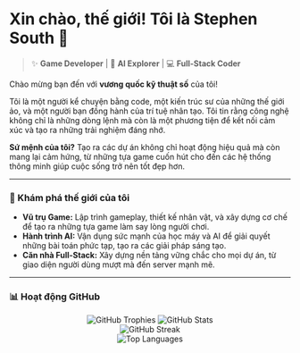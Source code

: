 # Xin chào, thế giới! Tôi là Stephen South 🐉

> ✨ **Game Developer** | 🧠 **AI Explorer** | 💻 **Full-Stack Coder**

Chào mừng bạn đến với **vương quốc kỹ thuật số** của tôi!

Tôi là một người kể chuyện bằng code, một kiến trúc sư của những thế giới ảo, và một người bạn đồng hành của trí tuệ nhân tạo. Tôi tin rằng công nghệ không chỉ là những dòng lệnh mà còn là một phương tiện để kết nối cảm xúc và tạo ra những trải nghiệm đáng nhớ.

**Sứ mệnh của tôi?** Tạo ra các dự án không chỉ hoạt động hiệu quả mà còn mang lại cảm hứng, từ những tựa game cuốn hút cho đến các hệ thống thông minh giúp cuộc sống trở nên tốt đẹp hơn.

---

### 🚀 Khám phá thế giới của tôi

* **Vũ trụ Game:** Lập trình gameplay, thiết kế nhân vật, và xây dựng cơ chế để tạo ra những tựa game làm say lòng người chơi.
* **Hành trình AI:** Vận dụng sức mạnh của học máy và AI để giải quyết những bài toán phức tạp, tạo ra các giải pháp sáng tạo.
* **Căn nhà Full-Stack:** Xây dựng nền tảng vững chắc cho mọi dự án, từ giao diện người dùng mượt mà đến server mạnh mẽ.

---

### 📊 Hoạt động GitHub

<p align="center">
  <img src="https://github-profile-trophy.vercel.app/?username=StephenSouth13&theme=tokyonight&no-frame=true&no-bg=true&margin-w=4" alt="GitHub Trophies" />
  <img src="https://github-readme-stats.vercel.app/api?username=StephenSouth13&theme=tokyonight&show_icons=true&hide_border=true&border_radius=12" alt="GitHub Stats" />
  <br/>
  <img src="https://github-readme-streak-stats.herokuapp.com?user=StephenSouth13&theme=tokyonight&hide_border=true&border_radius=12&date_format=M%20j%5B%2C%20Y%5D" alt="GitHub Streak" />
  <br/>
  <img src="https://github-readme-stats.vercel.app/api/top-langs/?username=StephenSouth13&layout=compact&theme=tokyonight&hide_border=true&border_radius=12&langs_count=8" alt="Top Languages" />
</p>
